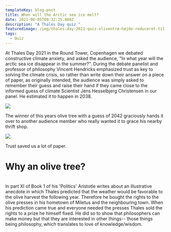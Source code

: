 ```yaml
---
templateKey: blog-post
title: When will the Arctic sea ice melt?
date: 2021-06-05T09:32:25.889Z
description: "A Thales Day quiz "
featuredimage: /img/thales-day-2021-quiz-oliventræ-højde-reduceret-til-70-191788255_162650179149111_5356164308051694633_n.jpg
tags:
  - Quiz
---
```

At Thales Day 2021 in the Round Tower, Copenhagen we debated constructive climate anxiety, and asked the audience, "In what year will the arctic sea ice disappear in the summer?". During the debate panelist and professor of philosophy Vincent Hendricks emphasized trust as key to solving the climate crisis, so rather than write down their answer on a piece of paper, as originally intended, the audience was simply asked to remember their guess and raise their hand if they came close to the informed guess of climate Scientist Jens Hesselbjerg Christensen in our panel. He estimated it to happen in 2038. 

![](/img/191788255_162650179149111_5356164308051694633_n.jpg)

The winner of this years olive tree with a guess of 2042 graciously hands it over to another audience member who really wanted it to grace his nearby thrift shop.  

![](/img/image00005-3-.jpeg)

Trust saved us a lot of paper.

# Why an olive tree?

\
In part XI of Book 1 of his 'Politics' Aristotle writes about an illustrative anecdote in which Thales predicted that the weather would be favorable to the olive harvest the following year. Therefore he bought the rights to the olive presses in his hometown of Miletus and the neighbouring town. When his prediction came true and everyone needed the presses Thales sold the rights to a prize he himself fixed. He did so to show that philosophers can make money but that they are interested in other things-- those things being philosophy, which translates to love of knowledge/wisdom.